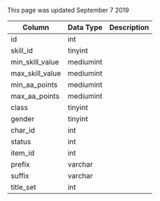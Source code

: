 This page was updated September 7 2019

| Column          | Data Type | Description |
| --------------- | --------- | ----------- |
| id              | int       |             |
| skill_id        | tinyint   |             |
| min_skill_value | mediumint |             |
| max_skill_value | mediumint |             |
| min_aa_points   | mediumint |             |
| max_aa_points   | mediumint |             |
| class           | tinyint   |             |
| gender          | tinyint   |             |
| char_id         | int       |             |
| status          | int       |             |
| item_id         | int       |             |
| prefix          | varchar   |             |
| suffix          | varchar   |             |
| title_set       | int       |             |